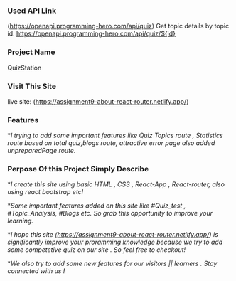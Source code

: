 ### Used API Link

(https://openapi.programming-hero.com/api/quiz)
Get topic details by topic id: https://openapi.programming-hero.com/api/quiz/${id}

### Project Name

QuizStation

### Visit This Site

live site: (https://assignment9-about-react-router.netlify.app/)

### Features

\*_I trying to add some important features like Quiz Topics route , Statistics route based on total quiz,blogs route, attractive error page also added unpreparedPage route._

### Perpose Of this Project Simply Describe

\*_I create this site using basic HTML , CSS , React-App , React-router, also using react bootstrap etc!_

\*_Some important features added on this site like #Quiz_test , #Topic_Analysis, #Blogs etc. So grab this opportunity to improve your learning._

\*_I hope this site (https://assignment9-about-react-router.netlify.app/) is significantly improve your proramming knowledge because we try to add some competetive quiz on our site . So feel free to checkout!_

\*_We also try to add some new features for our visitors || learners . Stay connected with us !_
